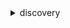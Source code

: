 <details>

<summary>
discovery
</summary>

- <details><summary>associate-configuration-items-to-application</summary>

  * --application-configuration-id
  * --configuration-ids
  * --cli-input-json
  * --cli-input-yaml
  * --generate-cli-skeleton


- <details><summary>batch-delete-import-data</summary>

  * --import-task-ids
  * --cli-input-json
  * --cli-input-yaml
  * --generate-cli-skeleton


- <details><summary>create-application</summary>

  * --name
  * --description
  * --cli-input-json
  * --cli-input-yaml
  * --generate-cli-skeleton


- <details><summary>create-tags</summary>

  * --configuration-ids
  * --tags
  * --cli-input-json
  * --cli-input-yaml
  * --generate-cli-skeleton


- <details><summary>delete-applications</summary>

  * --configuration-ids
  * --cli-input-json
  * --cli-input-yaml
  * --generate-cli-skeleton


- <details><summary>delete-tags</summary>

  * --configuration-ids
  * --tags
  * --cli-input-json
  * --cli-input-yaml
  * --generate-cli-skeleton


- <details><summary>describe-agents</summary>

  * --agent-ids
  * --filters
  * --cli-input-json
  * --cli-input-yaml
  * --starting-token
  * --page-size
  * --max-items
  * --generate-cli-skeleton


- <details><summary>describe-configurations</summary>

  * --configuration-ids
  * --cli-input-json
  * --cli-input-yaml
  * --generate-cli-skeleton


- <details><summary>describe-continuous-exports</summary>

  * --export-ids
  * --cli-input-json
  * --cli-input-yaml
  * --starting-token
  * --page-size
  * --max-items
  * --generate-cli-skeleton


- <details><summary>describe-export-tasks</summary>

  * --export-ids
  * --filters
  * --cli-input-json
  * --cli-input-yaml
  * --starting-token
  * --page-size
  * --max-items
  * --generate-cli-skeleton


- <details><summary>describe-import-tasks</summary>

  * --filters
  * --max-results
  * --next-token
  * --cli-input-json
  * --cli-input-yaml
  * --generate-cli-skeleton


- <details><summary>describe-tags</summary>

  * --filters
  * --cli-input-json
  * --cli-input-yaml
  * --starting-token
  * --page-size
  * --max-items
  * --generate-cli-skeleton


- <details><summary>disassociate-configuration-items-from-application</summary>

  * --application-configuration-id
  * --configuration-ids
  * --cli-input-json
  * --cli-input-yaml
  * --generate-cli-skeleton


- <details><summary>get-discovery-summary</summary>

  * --cli-input-json
  * --cli-input-yaml
  * --generate-cli-skeleton


- <details><summary>help</summary>

  * 


- <details><summary>list-configurations</summary>

  * --configuration-type
  * --filters
  * --order-by
  * --cli-input-json
  * --cli-input-yaml
  * --starting-token
  * --page-size
  * --max-items
  * --generate-cli-skeleton


- <details><summary>list-server-neighbors</summary>

  * --configuration-id
  * --port-information-needed
  * --no-port-information-needed
  * --neighbor-configuration-ids
  * --max-results
  * --next-token
  * --cli-input-json
  * --cli-input-yaml
  * --generate-cli-skeleton


- <details><summary>start-continuous-export</summary>

  * --cli-input-json
  * --cli-input-yaml
  * --generate-cli-skeleton


- <details><summary>start-data-collection-by-agent-ids</summary>

  * --agent-ids
  * --cli-input-json
  * --cli-input-yaml
  * --generate-cli-skeleton


- <details><summary>start-export-task</summary>

  * --export-data-format
  * --filters
  * --start-time
  * --end-time
  * --cli-input-json
  * --cli-input-yaml
  * --generate-cli-skeleton


- <details><summary>start-import-task</summary>

  * --client-request-token
  * --name
  * --import-url
  * --cli-input-json
  * --cli-input-yaml
  * --generate-cli-skeleton


- <details><summary>stop-continuous-export</summary>

  * --export-id
  * --cli-input-json
  * --cli-input-yaml
  * --generate-cli-skeleton


- <details><summary>stop-data-collection-by-agent-ids</summary>

  * --agent-ids
  * --cli-input-json
  * --cli-input-yaml
  * --generate-cli-skeleton


- <details><summary>update-application</summary>

  * --configuration-id
  * --name
  * --description
  * --cli-input-json
  * --cli-input-yaml
  * --generate-cli-skeleton


</details>

